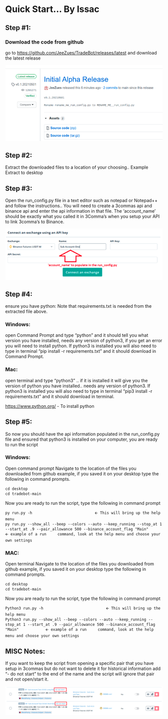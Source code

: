 # Quick Start...   By Issac

## Step #1:
### Download the code from github
go to https://github.com/JeeZues/TradeBot/releases/latest and download the latest release

![](img001.png "Download Latest Release")

## Step #2:

Extract the downloaded files to a location of your choosing.. Example Extract to desktop

## Step #3:

Open the run_config.py file in a text editor such as notepad or Notepad++ and follow the instructions.. You will need to create a 3commas api and binance api and enter the api information in that file. The  ‘account_name’ should be exactly what you called it in 3Comma’s when you setup your API to link 3comma’s to Binance.

![](img002.png "Account Name")

## Step #4:
ensure you have python:
Note that requirements.txt is needed from the extracted file above.

### Windows:
open Command Prompt and type “python” and it should tell you what version you have installed, needs any version of python3, if you get an error you will need to install python. If python3 is installed you will also need to type in terminal “pip install -r requirements.txt” and it should download in Command Prompt.

### Mac:
open terminal and type “python3” .. if it is installed it will give you the version of python you have installed.. needs any version of python3. If python3 is installed you will also need to type in terminal “pip3 install -r requirements.txt” and it should download in terminal.

https://www.python.org/ - To install python


## Step #5:
So now you should have the api information populated in the run_config.py file and ensured that python3 is installed on your computer, you are ready to run the script


### Windows:
Open command prompt
Navigate to the location of the files you downloaded from github example, if you saved it on your desktop type the following in command prompts.
```
cd desktop
cd tradebot-main
```
Now you are ready to run the script, type the following in command prompt
```
py run.py -h                            🡨 This will bring up the help menu
py run.py --show_all --beep --colors --auto --keep_running --stop_at 1 --start_at .9 --pair_allowance 500 --binance_account_flag "Main"            🡨 example of a run     command, look at the help menu and choose your own settings
```

### MAC:
Open terminal
Navigate to the location of the files you downloaded from github example, if you saved it on your desktop type the following in command prompts.
```
cd desktop
cd tradebot-main
```
Now you are ready to run the script, type the following in command prompt
```
Python3 run.py -h                            🡨 This will bring up the help menu
Python3 run.py --show_all --beep --colors --auto --keep_running --stop_at 1 --start_at .9 --pair_allowance 500 --binance_account_flag "Main"            🡨 example of a run     command, look at the help menu and choose your own settings
```

## MISC Notes:
If you want to keep the script from opening a specific pair that you have setup in 3commas but do not want to delete it for historical information add “- do not start” to the end of the name and the script will ignore that pair and not open/start it. 

![](img003.png "Do Not Start")
